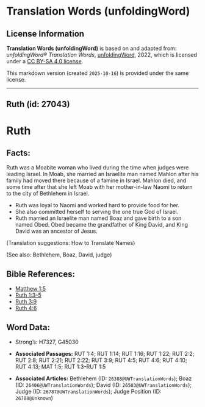 # Translation Words (unfoldingWord)

## License Information

**Translation Words (unfoldingWord)** is based on and adapted from: _unfoldingWord® Translation Words_, [unfoldingWord](https://unfoldingword.org/utw), 2022, which is licensed under a [CC BY-SA 4.0 license](https://creativecommons.org/licenses/by-sa/4.0/legalcode.en).

This markdown version (created `2025-10-16`) is provided under the same license.



--------------------------------

## Ruth (id: 27043)

Ruth
====

Facts:
------

Ruth was a Moabite woman who lived during the time when judges were leading Israel. In Moab, she married an Israelite man named Mahlon after his family had moved there because of a famine in Israel. Mahlon died, and some time after that she left Moab with her mother\-in\-law Naomi to return to the city of Bethlehem in Israel.

* Ruth was loyal to Naomi and worked hard to provide food for her.
* She also committed herself to serving the one true God of Israel.
* Ruth married an Israelite man named Boaz and gave birth to a son named Obed. Obed became the grandfather of King David, and King David was an ancestor of Jesus.

(Translation suggestions: How to Translate Names)

(See also: Bethlehem, Boaz, David, judge)

Bible References:
-----------------

* [Matthew 1:5](https://ref.ly/Matt1:5)
* [Ruth 1:3–5](https://ref.ly/Ruth1:3-Ruth1:5)
* [Ruth 3:9](https://ref.ly/Ruth3:9)
* [Ruth 4:6](https://ref.ly/Ruth4:6)

Word Data:
----------

* Strong’s: H7327, G45030

* **Associated Passages:** RUT 1:4; RUT 1:14; RUT 1:16; RUT 1:22; RUT 2:2; RUT 2:8; RUT 2:21; RUT 2:22; RUT 3:9; RUT 4:5; RUT 4:6; RUT 4:10; RUT 4:13; MAT 1:5; RUT 1:3–RUT 1:5
* **Associated Articles:** Bethlehem (ID: `26388@UWTranslationWords`); Boaz (ID: `26406@UWTranslationWords`); David (ID: `26503@UWTranslationWords`); Judge (ID: `26787@UWTranslationWords`); Judge Position (ID: `26788@Unknown`)

